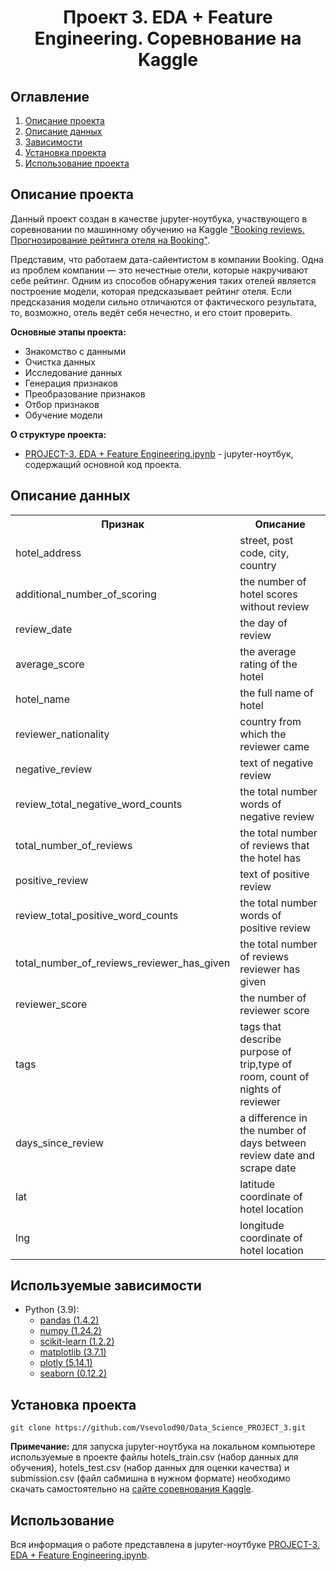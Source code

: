 
# <center> Проект 3. EDA + Feature Engineering. Соревнование на Kaggle </center>
## Оглавление
1. [Описание проекта](#Описание-проекта)
2. [Описание данных](#Описание-данных)
3. [Зависимости](#Используемые-зависимости)
4. [Установка проекта](#Установка-проекта)
5. [Использование проекта](#Использование)

## Описание проекта

Данный проект создан в качестве jupyter-ноутбука, участвующего в соревновании по машинному обучению на Kaggle ["Booking reviews. Прогнозирование рейтинга отеля на Booking"](https://www.kaggle.com/competitions/sf-booking).

Представим, что работаем дата-сайентистом в компании Booking. Одна из проблем компании — это нечестные отели, которые накручивают себе рейтинг. Одним из способов обнаружения таких отелей является построение модели, которая предсказывает рейтинг отеля. Если предсказания модели сильно отличаются от фактического результата, то, возможно, отель ведёт себя нечестно, и его стоит проверить.

**Основные этапы проекта:**
* Знакомство с данными
* Очистка данных
* Исследование данных
* Генерация признаков
* Преобразование признаков
* Отбор признаков
* Обучение модели

**О структуре проекта:**

* [PROJECT-3. EDA + Feature Engineering.ipynb](./PROJECT-3.%20EDA%20%2B%20Feature%20Engineering.ipynb) - jupyter-ноутбук, содержащий основной код проекта.

## Описание данных

<table >
   <tr>
    <th>Признак</th>
    <th>Описание</th>
  </tr>
  
   <tr>
    <td>hotel_address</td>
    <td>street, post code, city, country </td>
  </tr>
    
   <tr>
    <td>additional_number_of_scoring</td>
    <td>the number of hotel scores without review </td>
  </tr> 
    
  <tr>
    <td>review_date</td>
    <td>the day of review </td>
  </tr>
    
  <tr>
    <td>average_score</td>
    <td>the average rating of the hotel </td>
  </tr>
    
   <tr>
    <td>hotel_name</td>
    <td>the full name of hotel </td>
  </tr>
    
   <tr>
    <td>reviewer_nationality</td>
    <td>country from which the reviewer came </td>
  </tr>
    
   <tr>
    <td>negative_review </td>
    <td>text of negative review </td>
  </tr> 
   
   <tr>
    <td>review_total_negative_word_counts </td>
    <td>the total number words of negative review </td>
  </tr>  
    
   <tr>
    <td>total_number_of_reviews </td>
    <td>the total number of reviews that the hotel has </td>
  </tr>  
    
   <tr>
    <td>positive_review</td>
    <td>text of positive review </td>
  </tr> 
    
   <tr>
    <td>review_total_positive_word_counts</td>
    <td>the total number words of positive review </td>
  </tr> 
    
  <tr>
    <td>total_number_of_reviews_reviewer_has_given</td>
    <td>the total number of reviews reviewer has given </td>
  </tr> 
    
   <tr>
    <td>reviewer_score</td>
    <td>the number of reviewer score </td>
  </tr> 
    
   <tr>
    <td>tags</td>
    <td>tags that describe purpose of trip,type of room, count of nights of reviewer </td>
  </tr> 
    
   <tr>
    <td>days_since_review</td>
    <td>a difference in the number of days between review date and scrape date</td>
  </tr> 
    
   <tr>
    <td>lat</td>
    <td>latitude coordinate of hotel location </td>
  </tr> 
    
   <tr>
    <td>lng</td>
    <td>longitude coordinate of hotel location </td>
  </tr> 
    
</table> </center>

## Используемые зависимости
* Python (3.9):
    * [pandas (1.4.2)](https://pandas.pydata.org)
    * [numpy (1.24.2)](https://numpy.org)
    * [scikit-learn (1.2.2)](https://scikit-learn.org)
    * [matplotlib (3.7.1)](https://matplotlib.org)
    * [plotly (5.14.1)](https://plotly.com/python/)
    * [seaborn (0.12.2)](https://seaborn.pydata.org)

## Установка проекта

```
git clone https://github.com/Vsevolod90/Data_Science_PROJECT_3.git
```
**Примечание:** для запуска jupyter-ноутбука на локальном компьютере используемые в проекте файлы hotels_train.csv (набор данных для обучения), hotels_test.csv (набор данных для оценки качества) и submission.csv (файл сабмишна в нужном формате) необходимо скачать самостоятельно на [сайте соревнования Kaggle](https://www.kaggle.com/competitions/sf-booking/data).

## Использование
Вся информация о работе представлена в jupyter-ноутбуке [PROJECT-3. EDA + Feature Engineering.ipynb](./PROJECT-3.%20EDA%20%2B%20Feature%20Engineering.ipynb).
